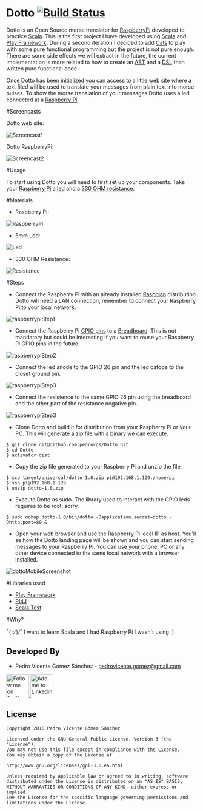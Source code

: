 Dotto [![Build Status](https://travis-ci.org/pedrovgs/Dotto.svg?branch=master)](https://travis-ci.org/pedrovgs/Dotto)
=================================

Dotto is an Open Source morse translator for [RaspberryPi][raspberrypi] developed to practice [Scala][scala]. This is the first project I have developed using [Scala][scala] and [Play Framework][playframework]. During a second iteration I decided to add [Cats](https://github.com/typelevel/cats) to play with some pure functional programming but the project is not pure enough. There are some side effects we will extract in the future, the current implementation is more related to how to create an [AST](https://en.wikipedia.org/wiki/Abstract_syntax_tree) and a [DSL](https://en.wikipedia.org/wiki/Domain-specific_language) than written pure functional code.

Once Dotto has been initialized you can access to a little web site where a text filed will be used to translate your messages from plain text into morse pulses. To show the morse translation of your messages Dotto uses a led connected at a [Raspberry Pi][raspberrypi].

#Screencasts

Dotto web site:

![Screencast1][screencast1]

Dotto RaspberryPi:

![Screencast2][screencast2]

#Usage

To start using Dotto you will need to first set up your components. Take your [Raspberry Pi][raspberrypi] a [led][led] and a [330 OHM resistance][resistance]. 

#Materials

* Raspberry Pi:

![RaspberryPI][raspberryPiImage]

* 5mm Led:

![Led][led]

* 330 OHM Resistance:

![Resistance][resistance]

#Steps

* Connect the Raspberry Pi with an already installed [Raspbian][raspbian] distribution. Dotto will need a LAN connection, remember to connect your Raspberry Pi to your local network.

![raspberrypiStep1][raspberryScreenshot1]

* Connect the Raspberry Pi [GPIO pins][gpio] to a [Breadboard][breadboard]. This is not mandatory but could be interesting if you want to reuse your Raspberry Pi GPIO pins in the future. 

![raspberrypiStep2][raspberryScreenshot2]

* Connect the led anode to the GPIO 26 pin and the led catode to the closet ground pin.

![raspberrypiStep3][raspberryScreenshot3]

* Connect the resistence to the same GPIO 26 pin using the breadboard and the other part of the resistance negative pin.

![raspberrypiStep3][raspberryScreenshot4]

* Clone Dotto and build it for distribution from your Raspberry Pi or your PC. This will generate a zip file with a binary we can execute.

```
$ git clone git@github.com:pedrovgs/Dotto.git
$ cd Dotto
$ activator dist
```

* Copy the zip file generated to your Raspberry Pi and unzip the file.

```
$ scp target/universal/dotto-1.0.zip pi@192.168.1.129:/home/pi
$ ssh pi@192.168.1.129
$ unzip dotto-1.0.zip
```

* Execute Dotto as sudo. The library used to interact with the GPIO leds requires to be root, sorry.

```
$ sudo nohup dotto-1.0/bin/dotto -Dapplication.secret=dotto -Dhttp.port=80 &
```

* Open your web browser and use the Raspberry Pi local IP as host. You'll se how the Dotto landing page will be shown and you can start sending messages to your Raspberry Pi. You can use your phone, PC or any other device connected to the same local network with a browser installed.

![dottoMobileScreenshot][dottoMobileScreenshot]

#Libraries used

* [Play Framework][playframework]
* [PI4J][pi4j]
* [Scala Test][scalatest]

#Why?

¯\(ツ)/¯ I want to learn Scala and I had Raspberry Pi I wasn't using :)


Developed By
------------

* Pedro Vicente Gómez Sánchez - <pedrovicente.gomez@gmail.com>

<a href="https://twitter.com/pedro_g_s">
  <img alt="Follow me on Twitter" src="https://image.freepik.com/iconos-gratis/twitter-logo_318-40209.jpg" height="60" width="60"/>
</a>
<a href="https://es.linkedin.com/in/pedrovgs">
  <img alt="Add me to Linkedin" src="https://image.freepik.com/iconos-gratis/boton-del-logotipo-linkedin_318-84979.png" height="60" width="60"/>
</a>

License
-------

    Copyright 2016 Pedro Vicente Gómez Sánchez

    Licensed under the GNU General Public License, Version 3 (the "License");
    you may not use this file except in compliance with the License.
    You may obtain a copy of the License at

    http://www.gnu.org/licenses/gpl-3.0.en.html

    Unless required by applicable law or agreed to in writing, software
    distributed under the License is distributed on an "AS IS" BASIS,
    WITHOUT WARRANTIES OR CONDITIONS OF ANY KIND, either express or implied.
    See the License for the specific language governing permissions and
    limitations under the License.
   
   
[playframework]: https://www.playframework.com/
[scala]: scala-lang.org
[raspberrypi]: https://www.raspberrypi.org/
[screencast1]: ./art/dottoScreencast.gif
[screencast2]: ./art/dottoRaspberrypiScreencast.gif
[led]: https://cdn.shopify.com/s/files/1/1040/8806/products/amarilloclaro5mm_c789318f-e943-4d0f-ae4f-96ff47544b06.jpeg?v=1454364402
[resistance]: https://shop.mchobby.be/116-large_default/resistance-10-kohms-10-pce.jpg
[raspberryPiImage]: https://www.adafruit.com/includes/templates/adafruit2013/images/little_pi.png
[raspbian]: https://www.raspbian.org/
[gpio]: https://www.raspberrypi.org/documentation/usage/gpio/
[breadboard]: https://en.wikipedia.org/wiki/Breadboard
[raspberryScreenshot1]: ./art/raspberryScreenshot1.jpg
[raspberryScreenshot2]: ./art/raspberryScreenshot2.jpg
[raspberryScreenshot3]: ./art/raspberryScreenshot3.jpg
[raspberryScreenshot4]: ./art/raspberryScreenshot4.jpg
[dottoMobileScreenshot]: ./art/dottoMobileScreenshot.png
[pi4j]: http://pi4j.com/
[scalatest]: http://www.scalatest.org/
